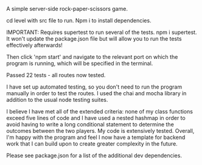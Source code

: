 A simple server-side rock-paper-scissors game. 

cd level with src file to run. Npm i to install dependencies. 

IMPORTANT: Requires supertest to run several of the tests. npm i supertest. It won't update the package.json file but will allow you to run the tests effectively afterwards! 

Then click 'npm start' and navigate to the relevant port on which the program is running, which will be specified in the terminal. 

Passed 22 tests - all routes now tested.

I have set up automated testing, so you don't need to run the program manually in order to test the routes. I used the chai and mocha library in addition to the usual node testing suites. 

I believe I have met all of the extended criteria: none of my class functions exceed five lines of code and I have used a nested hashmap in order to avoid having to write a long conditional statement to determine the outcomes between the two players. My code is extensively tested. Overall, I'm happy with the program and feel I now have a template for backend work that I can build upon to create greater complexity in the future.  

Please see package.json for a list of the additional dev dependencies. 
